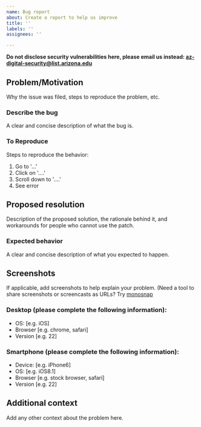 ```yaml
---
name: Bug report
about: Create a report to help us improve
title: ''
labels: ''
assignees: ''

---
```


**Do not disclose security vulnerabilities here, please email us instead: 
az-digital-security@list.arizona.edu**

## Problem/Motivation
Why the issue was filed, steps to reproduce the problem, etc.

### Describe the bug
A clear and concise description of what the bug is.

### To Reproduce
Steps to reproduce the behavior:

<!--- Edit and replace examples below. Add or remove as needed  -->

1. Go to '...'
2. Click on '....'
3. Scroll down to '....'
4. See error

## Proposed resolution
Description of the proposed solution, the rationale behind it, and workarounds for people who cannot use the patch.

### Expected behavior

<!--- Edit and replace examples below. Add or remove as needed  -->

A clear and concise description of what you expected to happen.

##  Screenshots
If applicable, add screenshots to help explain your problem. (Need a tool to share screenshots or screencasts as URLs? Try [monosnap](https://monosnap.com)

### Desktop (please complete the following information):
 - OS: [e.g. iOS]
 - Browser [e.g. chrome, safari]
 - Version [e.g. 22]

### Smartphone (please complete the following information):
 - Device: [e.g. iPhone6]
 - OS: [e.g. iOS8.1]
 - Browser [e.g. stock browser, safari]
 - Version [e.g. 22]

## Additional context
Add any other context about the problem here.
